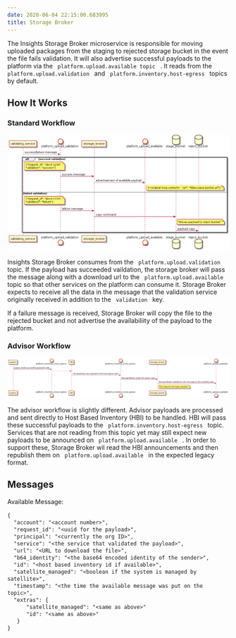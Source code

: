 ```yaml
---
date: 2020-06-04 22:15:00.683995
title: Storage Broker
---
```

<div id="storage-broker" class="section">


The Insights Storage Broker microservice is responsible for moving
uploaded packages from the staging to rejected storage bucket in the
event the file fails validation. It will also advertise successful
payloads to the platform via the `  platform.upload.available topic  ` .
It reads from the `  platform.upload.validation  ` and ` 
platform.inventory.host-egress  ` topics by default.

<div id="how-it-works" class="section">

## How It Works

<div id="standard-workflow" class="section">

### Standard Workflow

[![storage-broker-standard.png](storage-broker-standard.png)](storage_broker-standard.png)

Insights Storage Broker consumes from the `  platform.upload.validation
 ` topic. If the payload has succeeded vaildation, the storage broker
will pass the message along with a download url to the ` 
platform.upload.available  ` topic so that other services on the
platform can consume it. Storage Broker expects to receive all the data
in the message that the validation service originally received in
addition to the `  validation  ` key.

If a failure message is received, Storage Broker will copy the file to
the rejected bucket and not advertise the availabiliity of the payload
to the platform.

</div>

<div id="advisor-workflow" class="section">

### Advisor Workflow

[![storage-broker-advisor.png](storage-broker-advisor.png)](storage_broker-advisor.png)

The advisor workflow is slightly different. Advisor payloads are
processed and sent directly to Host Based Inventory (HBI) to be handled.
HBI will pass these successful payloads to the ` 
platform.inventory.host-egress  ` topic. Services that are not reading
from this topic yet may still expect new payloads to be announced on ` 
platform.upload.available  ` . In order to support these, Storage Broker
wil read the HBI announcements and then republish them on ` 
platform.upload.available  ` in the expected legacy format.

</div>

</div>

<div id="messages" class="section">

## Messages

Available Message:

<div class="highlight-JSON notranslate">

<div class="highlight">

    {
      "account": "<account number>",
      "request_id": "<uuid for the payload>",
      "principal": "<currently the org ID>",
      "service": "<the service that validated the payload>",
      "url": "<URL to download the file>",
      "b64_identity": "<the base64 encoded identity of the sender>",
      "id": "<host based inventory id if available>",
      "satellite_managed": "<boolean if the system is managed by satellite>",
      "timestamp": "<the time the available message was put on the topic>",
      "extras": {
          "satellite_managed": "<same as above>"
          "id": "<same as above>"
       }
    }

</div>

</div>

</div>

</div>